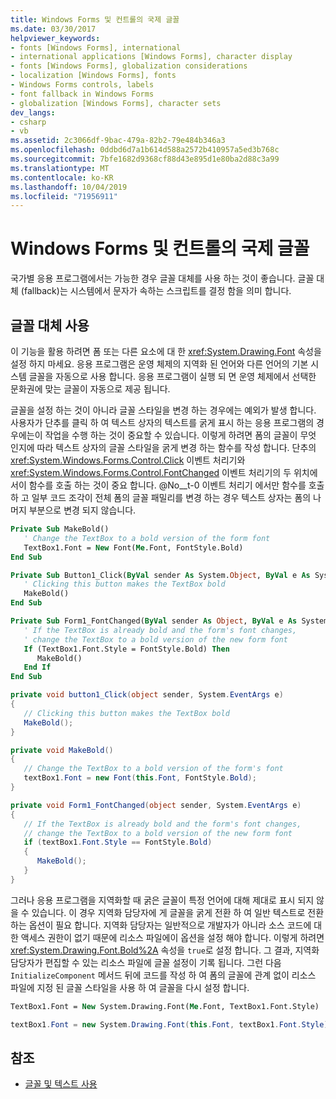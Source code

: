 ```yaml
---
title: Windows Forms 및 컨트롤의 국제 글꼴
ms.date: 03/30/2017
helpviewer_keywords:
- fonts [Windows Forms], international
- international applications [Windows Forms], character display
- fonts [Windows Forms], globalization considerations
- localization [Windows Forms], fonts
- Windows Forms controls, labels
- font fallback in Windows Forms
- globalization [Windows Forms], character sets
dev_langs:
- csharp
- vb
ms.assetid: 2c3066df-9bac-479a-82b2-79e484b346a3
ms.openlocfilehash: 0ddbd6d7a1b614d588a2572b410957a5ed3b768c
ms.sourcegitcommit: 7bfe1682d9368cf88d43e895d1e80ba2d88c3a99
ms.translationtype: MT
ms.contentlocale: ko-KR
ms.lasthandoff: 10/04/2019
ms.locfileid: "71956911"
---
```

# <a name="international-fonts-in-windows-forms-and-controls"></a>Windows Forms 및 컨트롤의 국제 글꼴

국가별 응용 프로그램에서는 가능한 경우 글꼴 대체를 사용 하는 것이 좋습니다. 글꼴 대체 (fallback)는 시스템에서 문자가 속하는 스크립트를 결정 함을 의미 합니다.

## <a name="using-font-fallback"></a>글꼴 대체 사용

이 기능을 활용 하려면 폼 또는 다른 요소에 대 한 <xref:System.Drawing.Font> 속성을 설정 하지 마세요. 응용 프로그램은 운영 체제의 지역화 된 언어와 다른 언어의 기본 시스템 글꼴을 자동으로 사용 합니다. 응용 프로그램이 실행 되 면 운영 체제에서 선택한 문화권에 맞는 글꼴이 자동으로 제공 됩니다.

글꼴을 설정 하는 것이 아니라 글꼴 스타일을 변경 하는 경우에는 예외가 발생 합니다. 사용자가 단추를 클릭 하 여 텍스트 상자의 텍스트를 굵게 표시 하는 응용 프로그램의 경우에는이 작업을 수행 하는 것이 중요할 수 있습니다. 이렇게 하려면 폼의 글꼴이 무엇 인지에 따라 텍스트 상자의 글꼴 스타일을 굵게 변경 하는 함수를 작성 합니다. 단추의 <xref:System.Windows.Forms.Control.Click> 이벤트 처리기와 <xref:System.Windows.Forms.Control.FontChanged> 이벤트 처리기의 두 위치에서이 함수를 호출 하는 것이 중요 합니다. @No__t-0 이벤트 처리기 에서만 함수를 호출 하 고 일부 코드 조각이 전체 폼의 글꼴 패밀리를 변경 하는 경우 텍스트 상자는 폼의 나머지 부분으로 변경 되지 않습니다.

```vb
Private Sub MakeBold()
   ' Change the TextBox to a bold version of the form font
   TextBox1.Font = New Font(Me.Font, FontStyle.Bold)
End Sub

Private Sub Button1_Click(ByVal sender As System.Object, ByVal e As System.EventArgs) Handles Button1.Click
   ' Clicking this button makes the TextBox bold
   MakeBold()
End Sub

Private Sub Form1_FontChanged(ByVal sender As Object, ByVal e As System.EventArgs) Handles MyBase.FontChanged
   ' If the TextBox is already bold and the form's font changes,
   ' change the TextBox to a bold version of the new form font
   If (TextBox1.Font.Style = FontStyle.Bold) Then
      MakeBold()
   End If
End Sub
```

```csharp
private void button1_Click(object sender, System.EventArgs e)
{
   // Clicking this button makes the TextBox bold
   MakeBold();
}

private void MakeBold()
{
   // Change the TextBox to a bold version of the form's font
   textBox1.Font = new Font(this.Font, FontStyle.Bold);
}

private void Form1_FontChanged(object sender, System.EventArgs e)
{
   // If the TextBox is already bold and the form's font changes,
   // change the TextBox to a bold version of the new form font
   if (textBox1.Font.Style == FontStyle.Bold)
   {
      MakeBold();
   }
}
```

그러나 응용 프로그램을 지역화할 때 굵은 글꼴이 특정 언어에 대해 제대로 표시 되지 않을 수 있습니다. 이 경우 지역화 담당자에 게 글꼴을 굵게 전환 하 여 일반 텍스트로 전환 하는 옵션이 필요 합니다. 지역화 담당자는 일반적으로 개발자가 아니라 소스 코드에 대 한 액세스 권한이 없기 때문에 리소스 파일에이 옵션을 설정 해야 합니다. 이렇게 하려면 <xref:System.Drawing.Font.Bold%2A> 속성을 `true`로 설정 합니다. 그 결과, 지역화 담당자가 편집할 수 있는 리소스 파일에 글꼴 설정이 기록 됩니다. 그런 다음 `InitializeComponent` 메서드 뒤에 코드를 작성 하 여 폼의 글꼴에 관계 없이 리소스 파일에 지정 된 글꼴 스타일을 사용 하 여 글꼴을 다시 설정 합니다.

```vb
TextBox1.Font = New System.Drawing.Font(Me.Font, TextBox1.Font.Style)
```

```csharp
textBox1.Font = new System.Drawing.Font(this.Font, textBox1.Font.Style);
```
  
## <a name="see-also"></a>참조

- [글꼴 및 텍스트 사용](using-fonts-and-text.md)
